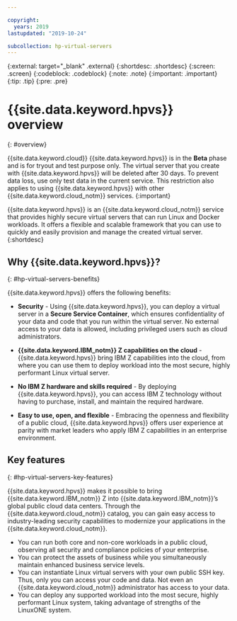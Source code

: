 ```yaml
---

copyright:
  years: 2019
lastupdated: "2019-10-24"

subcollection: hp-virtual-servers
---
```


{:external: target="_blank" .external}
{:shortdesc: .shortdesc}
{:screen: .screen}
{:codeblock: .codeblock}
{:note: .note}
{:important: .important}
{:tip: .tip}
{:pre: .pre}

# {{site.data.keyword.hpvs}} overview
{: #overview}

{{site.data.keyword.cloud}} {{site.data.keyword.hpvs}} is in the **Beta** phase and is for tryout and test purpose only. The virtual server that you create with {{site.data.keyword.hpvs}} will be deleted after 30 days. To prevent data loss, use only test data in the current service. This restriction also applies to using {{site.data.keyword.hpvs}} with other {{site.data.keyword.cloud_notm}} services.
{:important}

{{site.data.keyword.hpvs}} is an {{site.data.keyword.cloud_notm}} service that provides highly secure virtual servers that can run Linux and Docker workloads. It offers a flexible and scalable framework that you can use to quickly and easily provision and manage the created virtual server.
{:shortdesc}


## Why {{site.data.keyword.hpvs}}?  
{: #hp-virtual-servers-benefits}

{{site.data.keyword.hpvs}} offers the following benefits:

- **Security** -
  Using {{site.data.keyword.hpvs}}, you can deploy a virtual server in a **Secure Service Container**, which ensures confidentiality of your data and code that you run within the virtual server. No external access to your data is allowed, including privileged users such as cloud administrators.

- **{{site.data.keyword.IBM_notm}} Z capabilities on the cloud** -
  {{site.data.keyword.hpvs}} bring IBM Z capabilities into the cloud, from where you can use them to deploy workload into the most secure, highly performant Linux virtual server.

- **No IBM Z hardware and skills required** -
  By deploying {{site.data.keyword.hpvs}}, you can access IBM Z technology without having to purchase, install, and maintain the required hardware.

- **Easy to use, open, and flexible** -
  Embracing the openness and flexibility of a public cloud, {{site.data.keyword.hpvs}} offers user experience at parity with market leaders who apply IBM Z capabilities in an enterprise environment.


## Key features
{: #hp-virtual-servers-key-features}

{{site.data.keyword.hpvs}} makes it possible to bring {{site.data.keyword.IBM_notm}} Z into {{site.data.keyword.IBM_notm}}’s global public cloud data centers. Through the {{site.data.keyword.cloud_notm}} catalog, you can gain easy access to industry-leading security capabilities to modernize your applications in the {{site.data.keyword.cloud_notm}}.

- You can run both core and non-core workloads in a public cloud, observing all security and compliance policies of your enterprise.
- You can protect the assets of business while you simultaneously maintain enhanced business service levels.
- You can instantiate Linux virtual servers with your own public SSH key. Thus, only you can access your code and data. Not even an {{site.data.keyword.cloud_notm}} administrator has access to your data.
- You can deploy any supported workload into the most secure, highly performant Linux system, taking advantage of strengths of the LinuxONE system.


<!-- ***** ## Roles and responsibilities

The following table shows the roles that {{site.data.keyword.hpvs}} supports.


| Roles | Responsibilities |
|-------|------------------|
| Solution and software architect | Design the architecture of the entire solution and software. The architect must ensure the service level agreement (SLA) while keeping flexibility, vendor prevention, and integration with the existing service environment. |
| Application developer | Develop and roll out applications on a reliable system and keeping the data safe. |

*Table 1. Roles and responsibilities*    *****  -->
